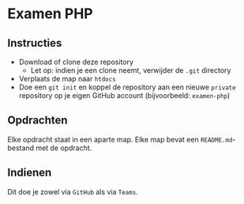 # Examen PHP

## Instructies

- Download of clone deze repository
  - Let op: indien je een clone neemt, verwijder de `.git` directory 
- Verplaats de map naar `htdocs`
- Doe een `git init` en koppel de repository aan een nieuwe `private` repository op je eigen GitHub account (bijvoorbeeld: `examen-php`)

## Opdrachten

Elke opdracht staat in een aparte map. Elke map bevat een `README.md`-bestand met de opdracht.

## Indienen

Dit doe je zowel via `GitHub` als via `Teams`.

